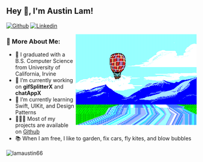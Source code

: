## Hey 👋, I'm Austin Lam!

[![Github](https://img.shields.io/badge/-Github-000?style=flat&logo=Github&logoColor=white)](https://github.com/lamaustin66)
[![Linkedin](https://img.shields.io/badge/-LinkedIn-blue?style=flat&logo=Linkedin&logoColor=white)](https://www.linkedin.com/lamaustin66)

<img align="right" alt="GIF" src="https://github.com/lamaustin66/lamaustin66/blob/main/assets/pilotredsun.gif?raw=true"/>
  
### 🧐 More About Me:

- 📝 I graduated with a B.S. Computer Science from University of California, Irvine
- 🔭 I’m currently working on **gifSplitterX** and **chatAppX**
- 🌱 I’m currently learning Swift, UIKit, and Design Patterns
- 👨🏻‍💻 Most of my projects are available on [Github](https://github.com/lamaustin66)
- 📚 When I am free, I like to garden, fix cars, fly kites, and blow bubbles

<p><img align="center" src="https://github-readme-stats.vercel.app/api/top-langs?username=lamaustin66&show_icons=true&locale=en&layout=compact" alt="lamaustin66" /></p>
